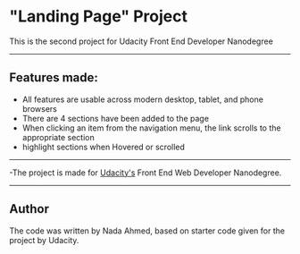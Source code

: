# "Landing Page" Project
This is the second project for Udacity Front End Developer Nanodegree

-------------------------------------
## Features made:
- All features are usable across modern desktop, tablet, and phone browsers
- There are 4 sections have been added to the page
- When clicking an item from the navigation menu, the link scrolls to the appropriate section
- highlight sections when Hovered or scrolled

-------------------------------------
-The project is made for [Udacity's](udacity.com) Front End Web Developer Nanodegree.

-------------------------------------
## Author
The code was written by Nada Ahmed, based on starter code given for the project by Udacity.
